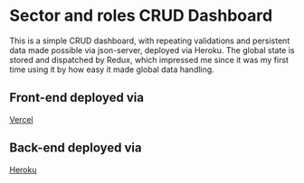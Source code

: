 # Sector and roles CRUD Dashboard

This is a simple CRUD dashboard, with repeating validations and persistent data made possible via json-server, deployed via Heroku.
The global state is stored and dispatched by Redux, which impressed me since it was my first time using it by how easy it made global data handling.

## Front-end deployed via

[Vercel](https://sectors-dashboard-6troopbzi-galdinomat.vercel.app/)

## Back-end deployed via

[Heroku](https://sea-solutions-test-server.herokuapp.com/sectors)

